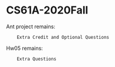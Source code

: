 # CS61A-2020Fall

Ant project remains:
		
		Extra Credit and Optional Questions

Hw05 remains:
			
		Extra Questions
